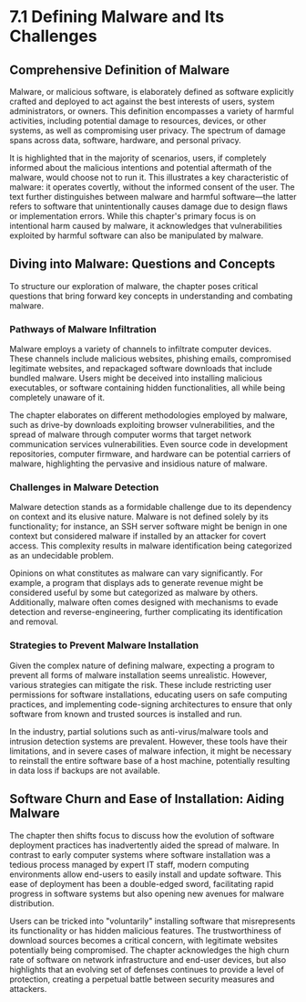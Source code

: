 # 7.1 Defining Malware and Its Challenges

## Comprehensive Definition of Malware
Malware, or malicious software, is elaborately defined as software explicitly crafted and deployed to act against the best interests of users, system administrators, or owners. This definition encompasses a variety of harmful activities, including potential damage to resources, devices, or other systems, as well as compromising user privacy. The spectrum of damage spans across data, software, hardware, and personal privacy. 

It is highlighted that in the majority of scenarios, users, if completely informed about the malicious intentions and potential aftermath of the malware, would choose not to run it. This illustrates a key characteristic of malware: it operates covertly, without the informed consent of the user. The text further distinguishes between malware and harmful software—the latter refers to software that unintentionally causes damage due to design flaws or implementation errors. While this chapter's primary focus is on intentional harm caused by malware, it acknowledges that vulnerabilities exploited by harmful software can also be manipulated by malware.

## Diving into Malware: Questions and Concepts
To structure our exploration of malware, the chapter poses critical questions that bring forward key concepts in understanding and combating malware.

### Pathways of Malware Infiltration
Malware employs a variety of channels to infiltrate computer devices. These channels include malicious websites, phishing emails, compromised legitimate websites, and repackaged software downloads that include bundled malware. Users might be deceived into installing malicious executables, or software containing hidden functionalities, all while being completely unaware of it. 

The chapter elaborates on different methodologies employed by malware, such as drive-by downloads exploiting browser vulnerabilities, and the spread of malware through computer worms that target network communication services vulnerabilities. Even source code in development repositories, computer firmware, and hardware can be potential carriers of malware, highlighting the pervasive and insidious nature of malware.

### Challenges in Malware Detection
Malware detection stands as a formidable challenge due to its dependency on context and its elusive nature. Malware is not defined solely by its functionality; for instance, an SSH server software might be benign in one context but considered malware if installed by an attacker for covert access. This complexity results in malware identification being categorized as an undecidable problem.

Opinions on what constitutes as malware can vary significantly. For example, a program that displays ads to generate revenue might be considered useful by some but categorized as malware by others. Additionally, malware often comes designed with mechanisms to evade detection and reverse-engineering, further complicating its identification and removal.

### Strategies to Prevent Malware Installation
Given the complex nature of defining malware, expecting a program to prevent all forms of malware installation seems unrealistic. However, various strategies can mitigate the risk. These include restricting user permissions for software installations, educating users on safe computing practices, and implementing code-signing architectures to ensure that only software from known and trusted sources is installed and run.

In the industry, partial solutions such as anti-virus/malware tools and intrusion detection systems are prevalent. However, these tools have their limitations, and in severe cases of malware infection, it might be necessary to reinstall the entire software base of a host machine, potentially resulting in data loss if backups are not available.

## Software Churn and Ease of Installation: Aiding Malware
The chapter then shifts focus to discuss how the evolution of software deployment practices has inadvertently aided the spread of malware. In contrast to early computer systems where software installation was a tedious process managed by expert IT staff, modern computing environments allow end-users to easily install and update software. This ease of deployment has been a double-edged sword, facilitating rapid progress in software systems but also opening new avenues for malware distribution.

Users can be tricked into "voluntarily" installing software that misrepresents its functionality or has hidden malicious features. The trustworthiness of download sources becomes a critical concern, with legitimate websites potentially being compromised. The chapter acknowledges the high churn rate of software on network infrastructure and end-user devices, but also highlights that an evolving set of defenses continues to provide a level of protection, creating a perpetual battle between security measures and attackers.
